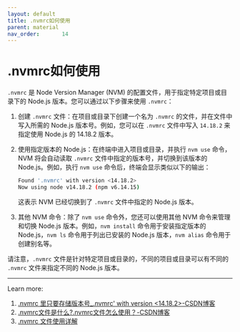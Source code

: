 ```yaml
---
layout: default
title: .nvmrc如何使用
parent: material
nav_order:       14
---
```


# .nvmrc如何使用

`.nvmrc` 是 Node Version Manager (NVM) 的配置文件，用于指定特定项目或目录下的 Node.js 版本。您可以通过以下步骤来使用 `.nvmrc`：

1. 创建 `.nvmrc` 文件：在项目或目录下创建一个名为 `.nvmrc` 的文件，并在文件中写入所需的 Node.js 版本号。例如，您可以在 `.nvmrc` 文件中写入 `14.18.2` 来指定使用 Node.js 的 14.18.2 版本。

2. 使用指定版本的 Node.js：在终端中进入项目或目录，并执行 `nvm use` 命令，NVM 将会自动读取 `.nvmrc` 文件中指定的版本号，并切换到该版本的 Node.js。例如，执行 `nvm use` 命令后，终端会显示类似以下的输出：

    ```bash
    Found '.nvmrc' with version <14.18.2>
    Now using node v14.18.2 (npm v6.14.15)
    ```

    这表示 NVM 已经切换到了 `.nvmrc` 文件中指定的 Node.js 版本。

3. 其他 NVM 命令：除了 `nvm use` 命令外，您还可以使用其他 NVM 命令来管理和切换 Node.js 版本。例如，`nvm install` 命令用于安装指定版本的 Node.js，`nvm ls` 命令用于列出已安装的 Node.js 版本，`nvm alias` 命令用于创建别名等。

请注意，`.nvmrc` 文件是针对特定项目或目录的，不同的项目或目录可以有不同的 `.nvmrc` 文件来指定不同的 Node.js 版本。

---
Learn more:

1. [.nvmrc 里只要存储版本号_.nvmrc' with version <14.18.2>-CSDN博客](https://blog.csdn.net/qq_28966143/article/details/117328024)
2. [.nvmrc文件是什么?.nvmrc文件怎么使用？-CSDN博客](https://blog.csdn.net/zhouweihua138/article/details/129762721)
3. [.nvmrc 文件使用详解](https://www.itqaq.com/index/563.html)
